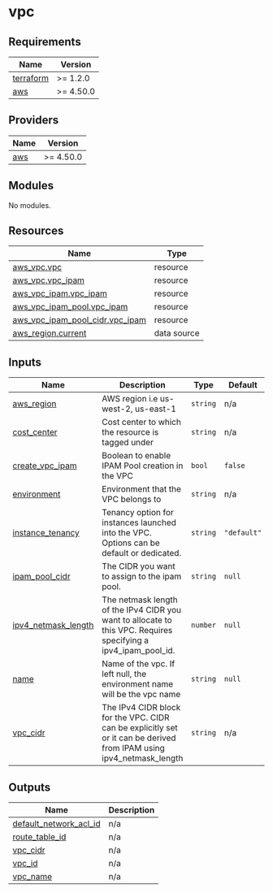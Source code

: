 # vpc

<!-- BEGINNING OF PRE-COMMIT-TERRAFORM DOCS HOOK -->
## Requirements

| Name | Version |
|------|---------|
| <a name="requirement_terraform"></a> [terraform](#requirement\_terraform) | >= 1.2.0 |
| <a name="requirement_aws"></a> [aws](#requirement\_aws) | >= 4.50.0 |

## Providers

| Name | Version |
|------|---------|
| <a name="provider_aws"></a> [aws](#provider\_aws) | >= 4.50.0 |

## Modules

No modules.

## Resources

| Name | Type |
|------|------|
| [aws_vpc.vpc](https://registry.terraform.io/providers/hashicorp/aws/latest/docs/resources/vpc) | resource |
| [aws_vpc.vpc_ipam](https://registry.terraform.io/providers/hashicorp/aws/latest/docs/resources/vpc) | resource |
| [aws_vpc_ipam.vpc_ipam](https://registry.terraform.io/providers/hashicorp/aws/latest/docs/resources/vpc_ipam) | resource |
| [aws_vpc_ipam_pool.vpc_ipam](https://registry.terraform.io/providers/hashicorp/aws/latest/docs/resources/vpc_ipam_pool) | resource |
| [aws_vpc_ipam_pool_cidr.vpc_ipam](https://registry.terraform.io/providers/hashicorp/aws/latest/docs/resources/vpc_ipam_pool_cidr) | resource |
| [aws_region.current](https://registry.terraform.io/providers/hashicorp/aws/latest/docs/data-sources/region) | data source |

## Inputs

| Name | Description | Type | Default | Required |
|------|-------------|------|---------|:--------:|
| <a name="input_aws_region"></a> [aws\_region](#input\_aws\_region) | AWS region i.e us-west-2, us-east-1 | `string` | n/a | yes |
| <a name="input_cost_center"></a> [cost\_center](#input\_cost\_center) | Cost center to which the resource is tagged under | `string` | n/a | yes |
| <a name="input_create_vpc_ipam"></a> [create\_vpc\_ipam](#input\_create\_vpc\_ipam) | Boolean to enable IPAM Pool creation in the VPC | `bool` | `false` | no |
| <a name="input_environment"></a> [environment](#input\_environment) | Environment that the VPC belongs to | `string` | n/a | yes |
| <a name="input_instance_tenancy"></a> [instance\_tenancy](#input\_instance\_tenancy) | Tenancy option for instances launched into the VPC. Options can be default or dedicated. | `string` | `"default"` | no |
| <a name="input_ipam_pool_cidr"></a> [ipam\_pool\_cidr](#input\_ipam\_pool\_cidr) | The CIDR you want to assign to the ipam pool. | `string` | `null` | no |
| <a name="input_ipv4_netmask_length"></a> [ipv4\_netmask\_length](#input\_ipv4\_netmask\_length) | The netmask length of the IPv4 CIDR you want to allocate to this VPC. Requires specifying a ipv4\_ipam\_pool\_id. | `number` | `null` | no |
| <a name="input_name"></a> [name](#input\_name) | Name of the vpc. If left null, the environment name will be the vpc name | `string` | `null` | no |
| <a name="input_vpc_cidr"></a> [vpc\_cidr](#input\_vpc\_cidr) | The IPv4 CIDR block for the VPC. CIDR can be explicitly set or it can be derived from IPAM using ipv4\_netmask\_length | `string` | n/a | yes |

## Outputs

| Name | Description |
|------|-------------|
| <a name="output_default_network_acl_id"></a> [default\_network\_acl\_id](#output\_default\_network\_acl\_id) | n/a |
| <a name="output_route_table_id"></a> [route\_table\_id](#output\_route\_table\_id) | n/a |
| <a name="output_vpc_cidr"></a> [vpc\_cidr](#output\_vpc\_cidr) | n/a |
| <a name="output_vpc_id"></a> [vpc\_id](#output\_vpc\_id) | n/a |
| <a name="output_vpc_name"></a> [vpc\_name](#output\_vpc\_name) | n/a |
<!-- END OF PRE-COMMIT-TERRAFORM DOCS HOOK -->

